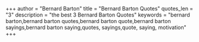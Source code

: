 +++
author = "Bernard Barton"
title = "Bernard Barton Quotes"
quotes_len = "3"
description = "the best 3 Bernard Barton Quotes"
keywords = "bernard barton,bernard barton quotes,bernard barton quote,bernard barton sayings,bernard barton saying,quotes, sayings,quote, saying, motivation"
+++
